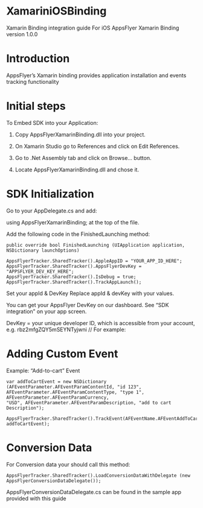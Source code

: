 # XamariniOSBinding

Xamarin Binding integration guide For iOS AppsFlyer Xamarin Binding version 1.0.0

# Introduction
AppsFlyer’s Xamarin binding provides application installation and events tracking functionality


# Initial steps

To Embed SDK into your Application:

1. Copy AppsFlyerXamarinBinding.dll into your project.

2. On Xamarin Studio go to References and click on Edit References. 

3. Go to .Net Assembly tab and click on Browse… button.
 
4. Locate AppsFlyerXamarinBinding.dll and chose it.



# SDK Initialization
Go to your AppDelegate.cs and add:

using AppsFlyerXamarinBinding; at the top of the file.

Add the following code in the FinishedLaunching method:

	public override bool FinishedLaunching (UIApplication application, NSDictionary launchOptions)

	AppsFlyerTracker.SharedTracker().AppleAppID = "YOUR_APP_ID_HERE";
	AppsFlyerTracker.SharedTracker().AppsFlyerDevKey = "APPSFLYER_DEV_KEY_HERE";
	AppsFlyerTracker.SharedTracker().IsDebug = true;
	AppsFlyerTracker.SharedTracker().TrackAppLaunch();


Set your appId & DevKey Replace appId & devKey with your values.

You can get your AppsFlyer DevKey on our dashboard. See “SDK integration” on your app screen. 

DevKey = your unique developer ID, which is accessible from your account, e.g. rbz2mfgZQY5mSEYNTyjwni // For example: 

#	Adding Custom Event 
Example: “Add-to-cart” Event 

	var addToCartEvent = new NSDictionary (AFEventParameter.AFEventParamContentId, "id 123",
	AFEventParameter.AFEventParamContentType, "type 1", AFEventParameter.AFEventParamCurrency,
	"USD", AFEventParameter.AFEventParamDescription, "add to cart Description");

	AppsFlyerTracker.SharedTracker().TrackEvent(AFEventName.AFEventAddToCart, addToCartEvent);


#	Conversion Data
For Conversion data your should call this method:

	AppsFlyerTracker.SharedTracker().LoadConversionDataWithDelegate (new AppsFlyerConversionDataDelegate());

AppsFlyerConversionDataDelegate.cs can be found in the sample app provided with this guide
